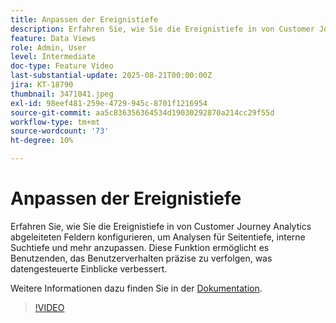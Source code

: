 ```yaml
---
title: Anpassen der Ereignistiefe
description: Erfahren Sie, wie Sie die Ereignistiefe in von Customer Journey Analytics abgeleiteten Feldern konfigurieren, um Analysen für die Seitentiefe, die interne Suchtiefe und mehr anzupassen.
feature: Data Views
role: Admin, User
level: Intermediate
doc-type: Feature Video
last-substantial-update: 2025-08-21T00:00:00Z
jira: KT-18790
thumbnail: 3471041.jpeg
exl-id: 98eef481-259e-4729-945c-8701f1216954
source-git-commit: aa5c836356364534d19030292870a214cc29f55d
workflow-type: tm+mt
source-wordcount: '73'
ht-degree: 10%

---
```


# Anpassen der Ereignistiefe

Erfahren Sie, wie Sie die Ereignistiefe in von Customer Journey Analytics abgeleiteten Feldern konfigurieren, um Analysen für Seitentiefe, interne Suchtiefe und mehr anzupassen. Diese Funktion ermöglicht es Benutzenden, das Benutzerverhalten präzise zu verfolgen, was datengesteuerte Einblicke verbessert.

Weitere Informationen dazu finden Sie in der [Dokumentation](https://experienceleague.adobe.com/de/docs/analytics-platform/using/cja-dataviews/derived-fields).

>[!VIDEO](https://video.tv.adobe.com/v/3471052/?learn=on&captions=ger)
